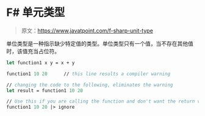 # F# 单元类型

> 原文：<https://www.javatpoint.com/f-sharp-unit-type>

单位类型是一种指示缺少特定值的类型。单位类型只有一个值，当不存在其他值时，该值充当占位符。

```fs
let function1 x y = x + y               

function1 10 20      // this line results a compiler warning

// changing the code to the following, eliminates the warning
let result = function1 10 20

// Use this if you are calling the function and don't want the return value
function1 10 20 |> ignore

```
